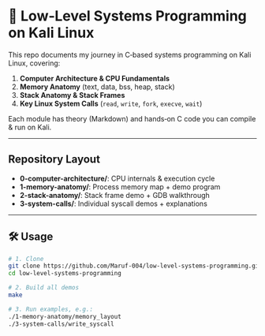 # 🔧 Low‑Level Systems Programming on Kali Linux

This repo documents my journey in C‑based systems programming on Kali Linux, covering:

1. **Computer Architecture & CPU Fundamentals**  
2. **Memory Anatomy** (text, data, bss, heap, stack)  
3. **Stack Anatomy & Stack Frames**  
4. **Key Linux System Calls** (`read`, `write`, `fork`, `execve`, `wait`)

Each module has theory (Markdown) and hands‑on C code you can compile & run on Kali.

---

## Repository Layout

- **0-computer-architecture/**: CPU internals & execution cycle  
- **1-memory-anatomy/**: Process memory map + demo program  
- **2-stack-anatomy/**: Stack frame demo + GDB walkthrough  
- **3-system-calls/**: Individual syscall demos + explanations  

---

## 🛠️ Usage

```bash
# 1. Clone
git clone https://github.com/Maruf-004/low-level-systems-programming.git
cd low-level-systems-programming

# 2. Build all demos
make

# 3. Run examples, e.g.:
./1-memory-anatomy/memory_layout
./3-system-calls/write_syscall
